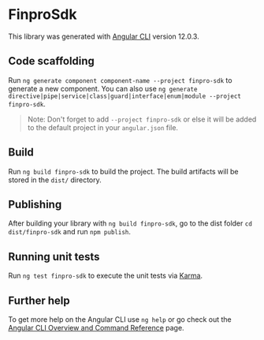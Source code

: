 # FinproSdk

This library was generated with [Angular CLI](https://github.com/angular/angular-cli) version 12.0.3.

## Code scaffolding

Run `ng generate component component-name --project finpro-sdk` to generate a new component. You can also use `ng generate directive|pipe|service|class|guard|interface|enum|module --project finpro-sdk`.
> Note: Don't forget to add `--project finpro-sdk` or else it will be added to the default project in your `angular.json` file. 

## Build

Run `ng build finpro-sdk` to build the project. The build artifacts will be stored in the `dist/` directory.

## Publishing

After building your library with `ng build finpro-sdk`, go to the dist folder `cd dist/finpro-sdk` and run `npm publish`.

## Running unit tests

Run `ng test finpro-sdk` to execute the unit tests via [Karma](https://karma-runner.github.io).

## Further help

To get more help on the Angular CLI use `ng help` or go check out the [Angular CLI Overview and Command Reference](https://angular.io/cli) page.
